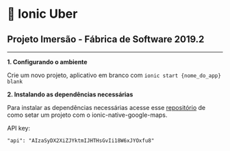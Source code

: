 # :car: Ionic Uber

## Projeto Imersão - Fábrica de Software 2019.2
---


**1. Configurando o ambiente**

Crie um novo projeto, aplicativo em branco com `ionic start {nome_do_app} blank`

**2. Instalando as dependências necessárias**

Para instalar as dependências necessárias acesse esse [repositório](https://github.com/ionic-team/ionic-native-google-maps/blob/master/documents/README.md) de como setar um projeto com o ionic-native-google-maps.

API key:

`"api": "AIzaSyDX2XiZJYktmIJHTHsGvIi18W6xJYOxfu8"`






